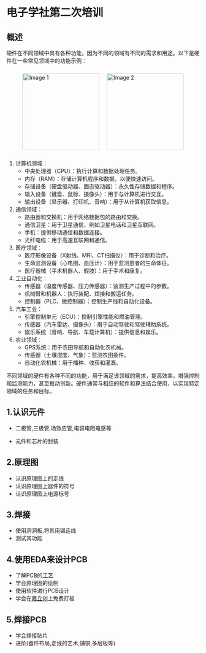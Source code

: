 # 电子学社第二次培训

## 概述

硬件在不同领域中具有各种功能，因为不同的领域有不同的需求和用途。以下是硬件在一些常见领域中的功能示例：

<div style="display: flex; justify-content: center; align-items: center;">
  <img src="C:\Users\49075\Desktop\Robotic\docs\培训\第二次培训\树莓派.jpg" alt="Image 1" style="width: 200px; margin: 10px;">
  <img src="C:\Users\49075\Desktop\Robotic\docs\培训\第二次培训\ros.jpg" alt="Image 2" style="width: 200px; margin: 10px;">
</div>




1. 计算机领域：
   - 中央处理器（CPU）：执行计算和数据处理任务。
   - 内存（RAM）：存储计算机程序和数据，以便快速访问。
   - 存储设备（硬盘驱动器、固态驱动器）：永久性存储数据和程序。
   - 输入设备（键盘、鼠标、摄像头）：用于与计算机进行交互。
   - 输出设备（显示器、打印机、音响）：用于从计算机获取信息。
2. 通信领域：
   - 路由器和交换机：用于网络数据包的路由和交换。
   - 通信卫星：用于卫星通信，例如卫星电话和卫星互联网。
   - 手机：提供移动通信和数据连接。
   - 光纤电缆：用于高速互联网和通信。
3. 医疗领域：
   - 医疗影像设备（X射线、MRI、CT扫描仪）：用于诊断和治疗。
   - 生命监测设备（心电图、血压计）：用于监测患者的生命体征。
   - 医疗器械（手术机器人、假肢）：用于手术和康复。
4. 工业自动化：
   - 传感器（温度传感器、压力传感器）：监测生产过程中的参数。
   - 机械臂和机器人：执行装配、焊接和搬运任务。
   - 控制器（PLC、微控制器）：控制生产线和自动化设备。
5. 汽车工业：
   - 引擎控制单元（ECU）：控制引擎性能和燃油管理。
   - 传感器（汽车雷达、摄像头）：用于自动驾驶和驾驶辅助系统。
   - 娱乐系统（音响、导航、车载计算机）：提供信息和娱乐。
6. 农业领域：
   - GPS系统：用于农田导航和自动化农机械。
   - 传感器（土壤湿度、气象）：监测农田条件。
   - 自动化农机械：用于播种、收获和灌溉。

不同领域的硬件有各种不同的功能，用于满足该领域的需求，提高效率，增强控制和监测能力，甚至推动创新。硬件通常与相应的软件和算法结合使用，以实现特定领域的任务和目标。


## 1.认识元件

- 二极管,三极管,场效应管,电容电阻电感等

- 元件和芯片的封装

## 2.原理图

- 认识原理图上的走线
- 认识原理图上器件的符号
- 认识原理图上电源标号

## 3.焊接

- 使用洞洞板,将其用锡连线
- 测试其功能

## 4.使用EDA来设计PCB

- 了解PCB的[工艺](https://www.bilibili.com/video/BV1u64y1Y7sW?p=5&vd_source=b279e35a0a303b80df2905504b3b727a)
- 学会原理图的绘制
- 使用软件进行PCB设计
- 学会在[嘉立创](https://lceda.cn/)上免费打板

## 5.焊接PCB

- 学会焊接贴片
- 进阶(器件布局,走线的艺术,铺铜,多层板等)

